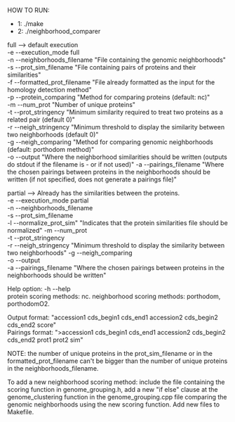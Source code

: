 HOW TO RUN:  

- 1: ./make  
- 2: ./neighborhood_comparer <full or partial> <args according to chosen mode>  

full --> default execution  
    -e --execution_mode full    
    -n --neighborhoods_filename  "File containing the genomic neighborhoods"   
    -s --prot_sim_filename  "File containing pairs of proteins and their similarities"  
    -f --formatted_prot_filename "File already formatted as the input for the homology detection method"  
    -p --protein_comparing  "Method for comparing proteins (default: nc)"  
    -m --num_prot  "Number of unique proteins"  
    -t --prot_stringency  "Minimum similarity required to treat two proteins as a related pair (default 0)"  
    -r --neigh_stringency "Minimum threshold to display the similarity between two neighborhoods (default 0)"  
    -g --neigh_comparing  "Method for comparing genomic neighborhoods (default: porthodom method)"  
    -o --output  "Where the neighborhood similarities should be written (outputs do stdout if the filename is - or if not used)"
    -a --pairings_filename "Where the chosen pairings between proteins in the neighborhoods should be written (if not specified, does not generate a pairings file)"  


partial --> Already has the similarities between the proteins.  
    -e --execution_mode partial  
    -n --neighborhoods_filename  
    -s --prot_sim_filename  
    -l --normalize_prot_sim" "Indicates that the protein similarities file should be normalized"
    -m --num_prot  
    -t --prot_stringency  
    -r --neigh_stringency "Minimum threshold to display the similarity between two neighborhoods"
    -g --neigh_comparing  
    -o --output  
    -a --pairings_filename "Where the chosen pairings between proteins in the neighborhoods should be written"



Help option: -h --help  
protein scoring methods: nc.
neighborhood scoring methods: porthodom, porthodomO2.

Output format: "accession1    cds_begin1    cds_end1    accession2    cds_begin2    cds_end2    score"  
Pairings format: ">accession1    cds_begin1    cds_end1    accession2    cds_begin2    cds_end2
                  prot1 prot2 sim"  
                  
NOTE: the number of unique proteins in the prot_sim_filename or in the formatted_prot_filename can't be bigger
than the number of unique proteins in the neighborhoods_filename.  

To add a new neighborhood scoring method: include the file containing the scoring function in genome_grouping.h,
add a new "if else" clause at the genome_clustering function in the genome_grouping.cpp file comparing the genomic neighborhoods using the new scoring function. Add new files to Makefile.
